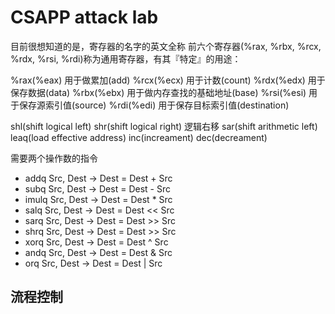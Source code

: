# CSAPP attack lab
目前很想知道的是，寄存器的名字的英文全称
前六个寄存器(%rax, %rbx, %rcx, %rdx, %rsi, %rdi)称为通用寄存器，有其『特定』的用途：

%rax(%eax) 用于做累加(add)
%rcx(%ecx) 用于计数(count)
%rdx(%edx) 用于保存数据(data)
%rbx(%ebx) 用于做内存查找的基础地址(base)
%rsi(%esi) 用于保存源索引值(source)
%rdi(%edi) 用于保存目标索引值(destination)

shl(shift logical left)
shr(shift logical right)
逻辑右移
sar(shift arithmetic left)
leaq(load effective address)
inc(increament)
dec(decreament)

需要两个操作数的指令

+ addq Src, Dest -> Dest = Dest + Src
+ subq Src, Dest -> Dest = Dest - Src
+ imulq Src, Dest -> Dest = Dest * Src
+ salq Src, Dest -> Dest = Dest << Src
+ sarq Src, Dest -> Dest = Dest >> Src
+ shrq Src, Dest -> Dest = Dest >> Src
+ xorq Src, Dest -> Dest = Dest ^ Src
+ andq Src, Dest -> Dest = Dest & Src
+ orq Src, Dest -> Dest = Dest | Src

## 流程控制

